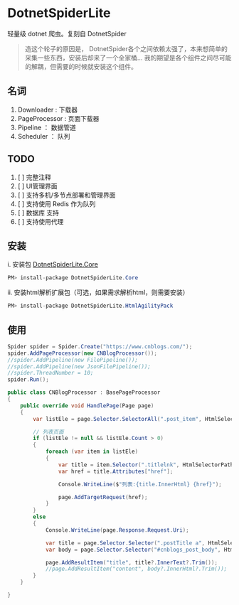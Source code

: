 ﻿# DotnetSpiderLite

轻量级 dotnet 爬虫。复刻自 DotnetSpider

> 造这个轮子的原因是， DotnetSpider各个之间依赖太强了，本来想简单的采集一些东西，安装后却来了一个全家桶... 我的期望是各个组件之间尽可能的解耦，但需要的时候就安装这个组件。

## 名词

 1. Downloader : 下载器
 2. PageProcessor : 页面下载器
 3. Pipeline ： 数据管道
 4. Scheduler ： 队列

## TODO

 1. [ ] 完整注释
 2. [ ] UI管理界面
 3. [ ] 支持多机/多节点部署和管理界面
 4. [ ] 支持使用 Redis 作为队列
 5. [ ] 数据库 支持
 6. [ ] 支持使用代理

## 安装

i. 安装包 [DotnetSpiderLite.Core](https://www.nuget.org/packages/DotnetSpiderLite.Core/)

~~~ c#
PM> install-package DotnetSpiderLite.Core
~~~

ii. 安装html解析扩展包（可选，如果需求解析html，则需要安装）

~~~ c#
PM> install-package DotnetSpiderLite.HtmlAgilityPack
~~~

## 使用

~~~ c#
Spider spider = Spider.Create("https://www.cnblogs.com/");
spider.AddPageProcessor(new CNBlogProcessor());
//spider.AddPipeline(new FilePipeline());
//spider.AddPipeline(new JsonFilePipeline());
//spider.ThreadNumber = 10;
spider.Run();
~~~

~~~ c#
public class CNBlogProcessor : BasePageProcessor
{
    public override void HandlePage(Page page)
    {
        var listEle = page.Selector.SelectorAll(".post_item", HtmlSelectorPathType.Css);

        // 列表页面 
        if (listEle != null && listEle.Count > 0)
        {
            foreach (var item in listEle)
            {
                var title = item.Selector(".titlelnk", HtmlSelectorPathType.Css);
                var href = title.Attributes["href"];

                Console.WriteLine($"列表:{title.InnerHtml} {href}");

                page.AddTargetRequest(href);
            }
        }
        else
        {
            Console.WriteLine(page.Response.Request.Uri);

            var title = page.Selector.Selector(".postTitle a", HtmlSelectorPathType.Css);
            var body = page.Selector.Selector("#cnblogs_post_body", HtmlSelectorPathType.Css);

            page.AddResultItem("title", title?.InnerText?.Trim());
            //page.AddResultItem("content", body?.InnerHtml?.Trim()); 
        }
    }

}
